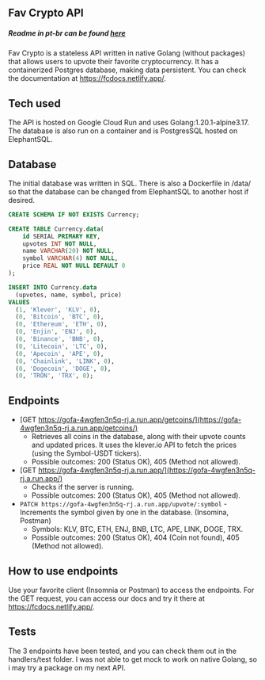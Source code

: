 ## Fav Crypto API

##### Readme in pt-br can be found [here](https://github.com/carlosarraes/favcrypto/blob/main/readme-pt.md)

Fav Crypto is a stateless API written in native Golang (without packages) that allows users to upvote their favorite cryptocurrency. It has a containerized Postgres database, making data persistent. You can check the documentation at https://fcdocs.netlify.app/.

## Tech used

The API is hosted on Google Cloud Run and uses Golang:1.20.1-alpine3.17. The database is also run on a container and is PostgresSQL hosted on ElephantSQL.

## Database

The initial database was written in SQL. There is also a Dockerfile in /data/ so that the database can be changed from ElephantSQL to another host if desired.

```sql
CREATE SCHEMA IF NOT EXISTS Currency;

CREATE TABLE Currency.data(
    id SERIAL PRIMARY KEY,
    upvotes INT NOT NULL,
    name VARCHAR(20) NOT NULL,
    symbol VARCHAR(4) NOT NULL,
    price REAL NOT NULL DEFAULT 0
);

INSERT INTO Currency.data
  (upvotes, name, symbol, price)
VALUES
  (1, 'Klever', 'KLV', 0),
  (0, 'Bitcoin', 'BTC', 0),
  (0, 'Ethereum', 'ETH', 0),
  (0, 'Enjin', 'ENJ', 0),
  (0, 'Binance', 'BNB', 0),
  (0, 'Litecoin', 'LTC', 0),
  (0, 'Apecoin', 'APE', 0),
  (0, 'Chainlink', 'LINK', 0),
  (0, 'Dogecoin', 'DOGE', 0),
  (0, 'TRON', 'TRX', 0);
```

## Endpoints

- [GET https://gofa-4wgfen3n5q-rj.a.run.app/getcoins/](https://gofa-4wgfen3n5q-rj.a.run.app/getcoins/)
  - Retrieves all coins in the database, along with their upvote counts and updated prices. It uses the klever.io API to fetch the prices (using the Symbol-USDT tickers).
  * Possible outcomes: 200 (Status OK), 405 (Method not allowed).
- [GET https://gofa-4wgfen3n5q-rj.a.run.app/](https://gofa-4wgfen3n5q-rj.a.run.app/)
  - Checks if the server is running.
  * Possible outcomes: 200 (Status OK), 405 (Method not allowed).
- `PATCH https://gofa-4wgfen3n5q-rj.a.run.app/upvote/:symbol` - Increments the symbol given by one in the database. (Insomina, Postman)
  - Symbols: KLV, BTC, ETH, ENJ, BNB, LTC, APE, LINK, DOGE, TRX.
  - Possible outcomes: 200 (Status OK), 404 (Coin not found), 405 (Method not allowed).

## How to use endpoints

Use your favorite client (Insomnia or Postman) to access the endpoints. For the GET request, you can access our docs and try it there at https://fcdocs.netlify.app/.

## Tests

The 3 endpoints have been tested, and you can check them out in the handlers/test folder. I was not able to get mock to work on native Golang, so i may try a package on my next API.
